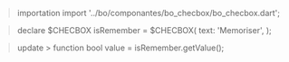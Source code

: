 > importation 
import '../bo/componantes/bo_checbox/bo_checbox.dart';

> declare
$CHECBOX isRemember = $CHECBOX(
    text: 'Memoriser',
  );

> update > function
bool value = isRemember.getValue();